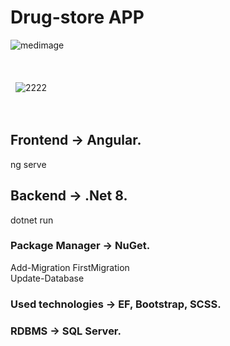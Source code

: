 # Drug-store APP
![medimage](https://github.com/baxtiyor-yu/Medicine/assets/170466856/c0e21967-8154-441f-94d7-3a3464bba8ce)
\
&nbsp;
\
&nbsp;
\
&nbsp;
\
&nbsp;
![2222](https://github.com/baxtiyor-yu/Medicine/assets/170466856/1025c5ea-7eda-47d7-be0d-2795360c0978)
\
&nbsp;
\
&nbsp;
## Frontend -> Angular.
ng serve
## Backend -> .Net 8.
dotnet run
### Package Manager -> NuGet.
Add-Migration FirstMigration  
Update-Database
### Used technologies -> EF, Bootstrap, SCSS.
### RDBMS -> SQL Server.







